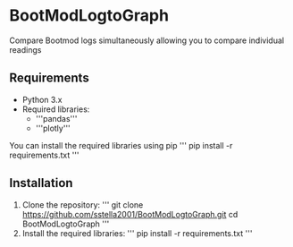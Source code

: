 # BootModLogtoGraph
Compare Bootmod logs simultaneously allowing you to compare individual readings

## Requirements
* Python 3.x
* Required libraries:
    * '''pandas'''
    * '''plotly'''

You can install the required libraries using pip
''' 
pip install -r requirements.txt
'''

## Installation
1. Clone the repository:
'''
git clone https://github.com/sstella2001/BootModLogtoGraph.git
cd BootModLogtoGraph
'''
2. Install the required libraries:
''' 
pip install -r requirements.txt
'''

